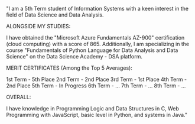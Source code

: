 "I am a 5th Term student of Information Systems with a keen interest in the field of Data Science and Data Analysis.

ALONGSIDE MY STUDIES:

I have obtained the "Microsoft Azure Fundamentals AZ-900" certification (cloud computing) with a score of 865. Additionally, I am specializing in the course "Fundamentals of Python Language for Data Analysis and Data Science" on the Data Science Academy - DSA platform.

MERIT CERTIFICATES (Among the Top 5 Averages):

1st Term - 5th Place
2nd Term - 2nd Place
3rd Term - 1st Place
4th Term - 2nd Place
5th Term - In Progress
6th Term - ...
7th Term - ...
8th Term - ...

OVERALL:

I have knowledge in Programming Logic and Data Structures in C, Web Programming with JavaScript, basic level in Python, and systems in Java."
